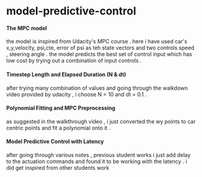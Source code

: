 # model-predictive-control

#### The MPC model

the model is inspired from Udacity's MPC course . here i have used car's x,y,velocity, psi,cte, error of psi as teh state vectors and two controls speed , steering angle . the model predicts the best set of control input which has low cost by trying out a combination of input controls . 

#### Timestep Length and Elapsed Duration (N & dt)

after trying many combination of values and going through the walkdown video provided by udacity , i choose N = 10 and dt = 0.1 . 

#### Polynomial Fitting and MPC Preprocessing

as suggested in the walkthrough video , i just converted the wy points to car centric points and fit a polynomial onto it . 

#### Model Predictive Control with Latency

after going through various notes , previous student works i just add delay to the actuation commands and found it to be working with the latency . i did get inspired from other students work 
